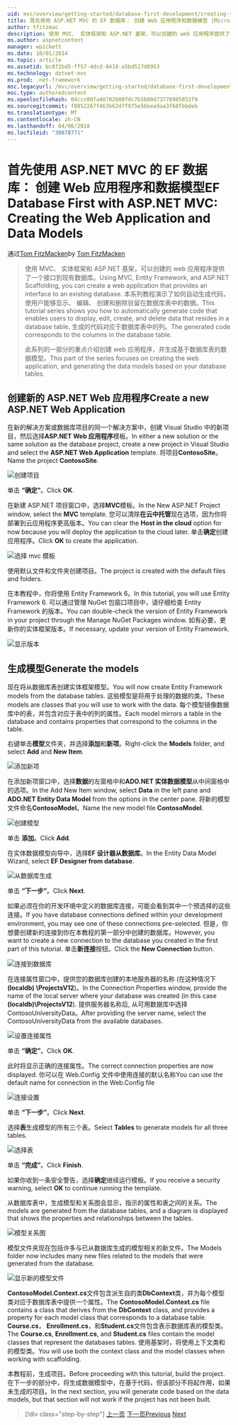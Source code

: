 ```yaml
---
uid: mvc/overview/getting-started/database-first-development/creating-the-web-application
title: 首先使用 ASP.NET MVC 的 EF 数据库： 创建 Web 应用程序和数据模型 |Microsoft 文档
author: tfitzmac
description: 使用 MVC、 实体框架和 ASP.NET 基架，可以创建的 web 应用程序提供了一个接口到现有数据库。 此教程系列...
ms.author: aspnetcontent
manager: wpickett
ms.date: 10/01/2014
ms.topic: article
ms.assetid: bc8f2bd5-ff57-4dcd-8418-a5bd517d8953
ms.technology: dotnet-mvc
ms.prod: .net-framework
msc.legacyurl: /mvc/overview/getting-started/database-first-development/creating-the-web-application
msc.type: authoredcontent
ms.openlocfilehash: 04ccc00fa48702608fdc7b5b00d73778985852f9
ms.sourcegitcommit: f8852267f463b62d7f975e56bea9aa3f68fbbdeb
ms.translationtype: MT
ms.contentlocale: zh-CN
ms.lasthandoff: 04/06/2018
ms.locfileid: "30878771"
---
```

<a name="ef-database-first-with-aspnet-mvc-creating-the-web-application-and-data-models"></a><span data-ttu-id="50269-104">首先使用 ASP.NET MVC 的 EF 数据库： 创建 Web 应用程序和数据模型</span><span class="sxs-lookup"><span data-stu-id="50269-104">EF Database First with ASP.NET MVC: Creating the Web Application and Data Models</span></span>
====================
<span data-ttu-id="50269-105">通过[Tom FitzMacken](https://github.com/tfitzmac)</span><span class="sxs-lookup"><span data-stu-id="50269-105">by [Tom FitzMacken](https://github.com/tfitzmac)</span></span>

> <span data-ttu-id="50269-106">使用 MVC、 实体框架和 ASP.NET 基架，可以创建的 web 应用程序提供了一个接口到现有数据库。</span><span class="sxs-lookup"><span data-stu-id="50269-106">Using MVC, Entity Framework, and ASP.NET Scaffolding, you can create a web application that provides an interface to an existing database.</span></span> <span data-ttu-id="50269-107">本系列教程演示了如何自动生成代码，使用户能够显示、 编辑、 创建和删除驻留在数据库表中的数据。</span><span class="sxs-lookup"><span data-stu-id="50269-107">This tutorial series shows you how to automatically generate code that enables users to display, edit, create, and delete data that resides in a database table.</span></span> <span data-ttu-id="50269-108">生成的代码对应于数据库表中的列。</span><span class="sxs-lookup"><span data-stu-id="50269-108">The generated code corresponds to the columns in the database table.</span></span>
> 
> <span data-ttu-id="50269-109">此系列的一部分的重点介绍创建 web 应用程序，并生成基于数据库表的数据模型。</span><span class="sxs-lookup"><span data-stu-id="50269-109">This part of the series focuses on creating the web application, and generating the data models based on your database tables.</span></span>


## <a name="create-a-new-aspnet-web-application"></a><span data-ttu-id="50269-110">创建新的 ASP.NET Web 应用程序</span><span class="sxs-lookup"><span data-stu-id="50269-110">Create a new ASP.NET Web Application</span></span>

<span data-ttu-id="50269-111">在新的解决方案或数据库项目的同一个解决方案中，创建 Visual Studio 中的新项目，然后选择**ASP.NET Web 应用程序**模板。</span><span class="sxs-lookup"><span data-stu-id="50269-111">In either a new solution or the same solution as the database project, create a new project in Visual Studio and select the **ASP.NET Web Application** template.</span></span> <span data-ttu-id="50269-112">将项目**ContosoSite**。</span><span class="sxs-lookup"><span data-stu-id="50269-112">Name the project **ContosoSite**.</span></span>

![创建项目](creating-the-web-application/_static/image1.png)

<span data-ttu-id="50269-114">单击 **“确定”**。</span><span class="sxs-lookup"><span data-stu-id="50269-114">Click **OK**.</span></span>

<span data-ttu-id="50269-115">在新建 ASP.NET 项目窗口中，选择**MVC**模板。</span><span class="sxs-lookup"><span data-stu-id="50269-115">In the New ASP.NET Project window, select the **MVC** template.</span></span> <span data-ttu-id="50269-116">您可以清除**在云中托管**现在选项，因为你将部署到云应用程序更高版本。</span><span class="sxs-lookup"><span data-stu-id="50269-116">You can clear the **Host in the cloud** option for now because you will deploy the application to the cloud later.</span></span> <span data-ttu-id="50269-117">单击**确定**创建应用程序。</span><span class="sxs-lookup"><span data-stu-id="50269-117">Click **OK** to create the application.</span></span>

![选择 mvc 模板](creating-the-web-application/_static/image2.png)

<span data-ttu-id="50269-119">使用默认文件和文件夹创建项目。</span><span class="sxs-lookup"><span data-stu-id="50269-119">The project is created with the default files and folders.</span></span>

<span data-ttu-id="50269-120">在本教程中，你将使用 Entity Framework 6。</span><span class="sxs-lookup"><span data-stu-id="50269-120">In this tutorial, you will use Entity Framework 6.</span></span> <span data-ttu-id="50269-121">可以通过管理 NuGet 包窗口项目中，请仔细检查 Entity Framework 的版本。</span><span class="sxs-lookup"><span data-stu-id="50269-121">You can double-check the version of Entity Framework in your project through the Manage NuGet Packages window.</span></span> <span data-ttu-id="50269-122">如有必要，更新你的实体框架版本。</span><span class="sxs-lookup"><span data-stu-id="50269-122">If necessary, update your version of Entity Framework.</span></span>

![显示版本](creating-the-web-application/_static/image3.png)

## <a name="generate-the-models"></a><span data-ttu-id="50269-124">生成模型</span><span class="sxs-lookup"><span data-stu-id="50269-124">Generate the models</span></span>

<span data-ttu-id="50269-125">现在将从数据库表创建实体框架模型。</span><span class="sxs-lookup"><span data-stu-id="50269-125">You will now create Entity Framework models from the database tables.</span></span> <span data-ttu-id="50269-126">这些模型是将用于处理的数据的类。</span><span class="sxs-lookup"><span data-stu-id="50269-126">These models are classes that you will use to work with the data.</span></span> <span data-ttu-id="50269-127">每个模型镜像数据库中的表，并包含对应于表中的列的属性。</span><span class="sxs-lookup"><span data-stu-id="50269-127">Each model mirrors a table in the database and contains properties that correspond to the columns in the table.</span></span>

<span data-ttu-id="50269-128">右键单击**模型**文件夹，并选择**添加**和**新项**。</span><span class="sxs-lookup"><span data-stu-id="50269-128">Right-click the **Models** folder, and select **Add** and **New Item**.</span></span>

![添加新项](creating-the-web-application/_static/image4.png)

<span data-ttu-id="50269-130">在添加新项窗口中，选择**数据**的左窗格中和**ADO.NET 实体数据模型**从中间窗格中的选项。</span><span class="sxs-lookup"><span data-stu-id="50269-130">In the Add New Item window, select **Data** in the left pane and **ADO.NET Entity Data Model** from the options in the center pane.</span></span> <span data-ttu-id="50269-131">将新的模型文件命名**ContosoModel**。</span><span class="sxs-lookup"><span data-stu-id="50269-131">Name the new model file **ContosoModel**.</span></span>

![创建模型](creating-the-web-application/_static/image5.png)

<span data-ttu-id="50269-133">单击 **添加**。</span><span class="sxs-lookup"><span data-stu-id="50269-133">Click **Add**.</span></span>

<span data-ttu-id="50269-134">在实体数据模型向导中，选择**EF 设计器从数据库**。</span><span class="sxs-lookup"><span data-stu-id="50269-134">In the Entity Data Model Wizard, select **EF Designer from database**.</span></span>

![从数据库生成](creating-the-web-application/_static/image6.png)

<span data-ttu-id="50269-136">单击 **“下一步”**。</span><span class="sxs-lookup"><span data-stu-id="50269-136">Click **Next**.</span></span>

<span data-ttu-id="50269-137">如果必须在你的开发环境中定义的数据库连接，可能会看到其中一个预选择的这些连接。</span><span class="sxs-lookup"><span data-stu-id="50269-137">If you have database connections defined within your development environment, you may see one of these connections pre-selected.</span></span> <span data-ttu-id="50269-138">但是，你想要创建新的连接到你在本教程的第一部分中创建的数据库。</span><span class="sxs-lookup"><span data-stu-id="50269-138">However, you want to create a new connection to the database you created in the first part of this tutorial.</span></span> <span data-ttu-id="50269-139">单击**新连接**按钮。</span><span class="sxs-lookup"><span data-stu-id="50269-139">Click the **New Connection** button.</span></span>

![连接到数据库](creating-the-web-application/_static/image7.png)

<span data-ttu-id="50269-141">在连接属性窗口中，提供您的数据库创建的本地服务器的名称 (在这种情况下 **(localdb) \ProjectsV12**)。</span><span class="sxs-lookup"><span data-stu-id="50269-141">In the Connection Properties window, provide the name of the local server where your database was created (in this case **(localdb)\ProjectsV12**).</span></span> <span data-ttu-id="50269-142">提供服务器名称后, 从可用数据库中选择 ContosoUniversityData。</span><span class="sxs-lookup"><span data-stu-id="50269-142">After providing the server name, select the ContosoUniversityData from the available databases.</span></span>

![设置连接属性](creating-the-web-application/_static/image8.png)

<span data-ttu-id="50269-144">单击 **“确定”**。</span><span class="sxs-lookup"><span data-stu-id="50269-144">Click **OK**.</span></span>

<span data-ttu-id="50269-145">此时将显示正确的连接属性。</span><span class="sxs-lookup"><span data-stu-id="50269-145">The correct connection properties are now displayed.</span></span> <span data-ttu-id="50269-146">你可以在 Web.Config 文件中使用连接的默认名称</span><span class="sxs-lookup"><span data-stu-id="50269-146">You can use the default name for connection in the Web.Config file</span></span>

![连接设置](creating-the-web-application/_static/image9.png)

<span data-ttu-id="50269-148">单击 **“下一步”**。</span><span class="sxs-lookup"><span data-stu-id="50269-148">Click **Next**.</span></span>

<span data-ttu-id="50269-149">选择**表**生成模型的所有三个表。</span><span class="sxs-lookup"><span data-stu-id="50269-149">Select **Tables** to generate models for all three tables.</span></span>

![选择表](creating-the-web-application/_static/image10.png)

<span data-ttu-id="50269-151">单击 **“完成”**。</span><span class="sxs-lookup"><span data-stu-id="50269-151">Click **Finish**.</span></span>

<span data-ttu-id="50269-152">如果你收到一条安全警告，选择**确定**继续运行模板。</span><span class="sxs-lookup"><span data-stu-id="50269-152">If you receive a security warning, select **OK** to continue running the template.</span></span>

<span data-ttu-id="50269-153">从数据库表中，生成模型和关系图会显示，指示的属性和表之间的关系。</span><span class="sxs-lookup"><span data-stu-id="50269-153">The models are generated from the database tables, and a diagram is displayed that shows the properties and relationships between the tables.</span></span>

![模型关系图](creating-the-web-application/_static/image11.png)

<span data-ttu-id="50269-155">模型文件夹现在包括许多与已从数据库生成的模型相关的新文件。</span><span class="sxs-lookup"><span data-stu-id="50269-155">The Models folder now includes many new files related to the models that were generated from the database.</span></span>

![显示新的模型文件](creating-the-web-application/_static/image12.png)

<span data-ttu-id="50269-157">**ContosoModel.Context.cs**文件包含派生自的类**DbContext**类，并为每个模型类对应于数据库表中提供一个属性。</span><span class="sxs-lookup"><span data-stu-id="50269-157">The **ContosoModel.Context.cs** file contains a class that derives from the **DbContext** class, and provides a property for each model class that corresponds to a database table.</span></span> <span data-ttu-id="50269-158">**Course.cs**， **Enrollment.cs**，和**Student.cs**文件包含表示数据库表的模型类。</span><span class="sxs-lookup"><span data-stu-id="50269-158">The **Course.cs**, **Enrollment.cs**, and **Student.cs** files contain the model classes that represent the databases tables.</span></span> <span data-ttu-id="50269-159">使用基架时，将使用上下文类和的模型类。</span><span class="sxs-lookup"><span data-stu-id="50269-159">You will use both the context class and the model classes when working with scaffolding.</span></span>

<span data-ttu-id="50269-160">本教程前，生成项目。</span><span class="sxs-lookup"><span data-stu-id="50269-160">Before proceeding with this tutorial, build the project.</span></span> <span data-ttu-id="50269-161">在下一步的部分中，将生成数据模型中，在基于代码，但该部分不将起作用，如果未生成的项目。</span><span class="sxs-lookup"><span data-stu-id="50269-161">In the next section, you will generate code based on the data models, but that section will not work if the project has not been built.</span></span>

> [!div class="step-by-step"]
> <span data-ttu-id="50269-162">[上一页](setting-up-database.md)
> [下一页](generating-views.md)</span><span class="sxs-lookup"><span data-stu-id="50269-162">[Previous](setting-up-database.md)
[Next](generating-views.md)</span></span>
